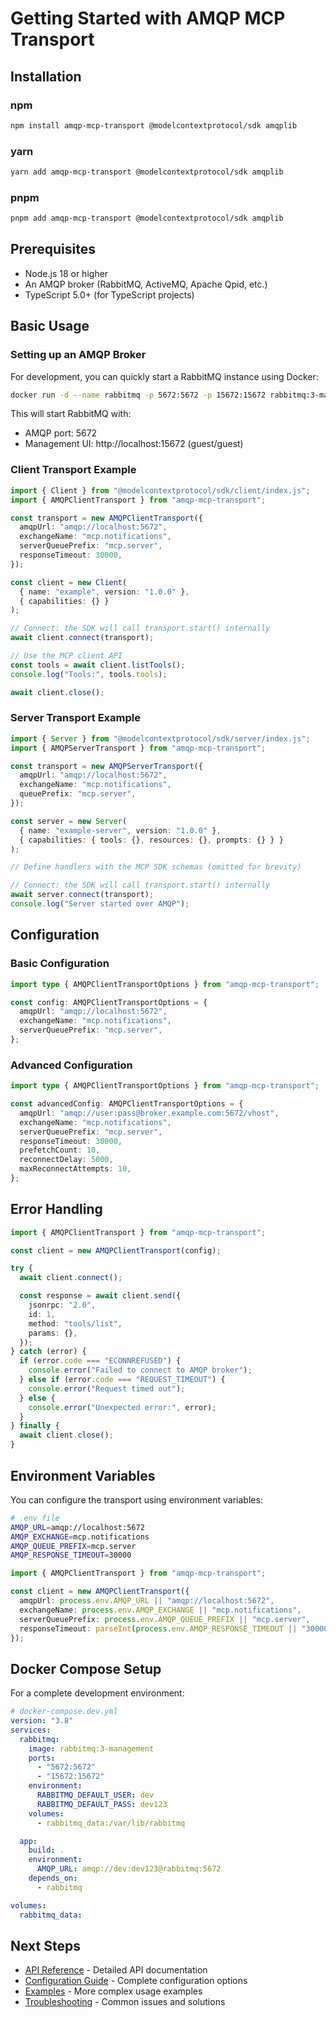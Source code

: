 # Getting Started with AMQP MCP Transport

## Installation

### npm

```bash
npm install amqp-mcp-transport @modelcontextprotocol/sdk amqplib
```

### yarn

```bash
yarn add amqp-mcp-transport @modelcontextprotocol/sdk amqplib
```

### pnpm

```bash
pnpm add amqp-mcp-transport @modelcontextprotocol/sdk amqplib
```

## Prerequisites

- Node.js 18 or higher
- An AMQP broker (RabbitMQ, ActiveMQ, Apache Qpid, etc.)
- TypeScript 5.0+ (for TypeScript projects)

## Basic Usage

### Setting up an AMQP Broker

For development, you can quickly start a RabbitMQ instance using Docker:

```bash
docker run -d --name rabbitmq -p 5672:5672 -p 15672:15672 rabbitmq:3-management
```

This will start RabbitMQ with:

- AMQP port: 5672
- Management UI: http://localhost:15672 (guest/guest)

### Client Transport Example

```typescript
import { Client } from "@modelcontextprotocol/sdk/client/index.js";
import { AMQPClientTransport } from "amqp-mcp-transport";

const transport = new AMQPClientTransport({
  amqpUrl: "amqp://localhost:5672",
  exchangeName: "mcp.notifications",
  serverQueuePrefix: "mcp.server",
  responseTimeout: 30000,
});

const client = new Client(
  { name: "example", version: "1.0.0" },
  { capabilities: {} }
);

// Connect: the SDK will call transport.start() internally
await client.connect(transport);

// Use the MCP client API
const tools = await client.listTools();
console.log("Tools:", tools.tools);

await client.close();
```

### Server Transport Example

```typescript
import { Server } from "@modelcontextprotocol/sdk/server/index.js";
import { AMQPServerTransport } from "amqp-mcp-transport";

const transport = new AMQPServerTransport({
  amqpUrl: "amqp://localhost:5672",
  exchangeName: "mcp.notifications",
  queuePrefix: "mcp.server",
});

const server = new Server(
  { name: "example-server", version: "1.0.0" },
  { capabilities: { tools: {}, resources: {}, prompts: {} } }
);

// Define handlers with the MCP SDK schemas (omitted for brevity)

// Connect: the SDK will call transport.start() internally
await server.connect(transport);
console.log("Server started over AMQP");
```

## Configuration

### Basic Configuration

```typescript
import type { AMQPClientTransportOptions } from "amqp-mcp-transport";

const config: AMQPClientTransportOptions = {
  amqpUrl: "amqp://localhost:5672",
  exchangeName: "mcp.notifications",
  serverQueuePrefix: "mcp.server",
};
```

### Advanced Configuration

```typescript
import type { AMQPClientTransportOptions } from "amqp-mcp-transport";

const advancedConfig: AMQPClientTransportOptions = {
  amqpUrl: "amqp://user:pass@broker.example.com:5672/vhost",
  exchangeName: "mcp.notifications",
  serverQueuePrefix: "mcp.server",
  responseTimeout: 30000,
  prefetchCount: 10,
  reconnectDelay: 5000,
  maxReconnectAttempts: 10,
};
```

## Error Handling

```typescript
import { AMQPClientTransport } from "amqp-mcp-transport";

const client = new AMQPClientTransport(config);

try {
  await client.connect();

  const response = await client.send({
    jsonrpc: "2.0",
    id: 1,
    method: "tools/list",
    params: {},
  });
} catch (error) {
  if (error.code === "ECONNREFUSED") {
    console.error("Failed to connect to AMQP broker");
  } else if (error.code === "REQUEST_TIMEOUT") {
    console.error("Request timed out");
  } else {
    console.error("Unexpected error:", error);
  }
} finally {
  await client.close();
}
```

## Environment Variables

You can configure the transport using environment variables:

```bash
# .env file
AMQP_URL=amqp://localhost:5672
AMQP_EXCHANGE=mcp.notifications
AMQP_QUEUE_PREFIX=mcp.server
AMQP_RESPONSE_TIMEOUT=30000
```

```typescript
import { AMQPClientTransport } from "amqp-mcp-transport";

const client = new AMQPClientTransport({
  amqpUrl: process.env.AMQP_URL || "amqp://localhost:5672",
  exchangeName: process.env.AMQP_EXCHANGE || "mcp.notifications",
  serverQueuePrefix: process.env.AMQP_QUEUE_PREFIX || "mcp.server",
  responseTimeout: parseInt(process.env.AMQP_RESPONSE_TIMEOUT || "30000"),
});
```

## Docker Compose Setup

For a complete development environment:

```yaml
# docker-compose.dev.yml
version: "3.8"
services:
  rabbitmq:
    image: rabbitmq:3-management
    ports:
      - "5672:5672"
      - "15672:15672"
    environment:
      RABBITMQ_DEFAULT_USER: dev
      RABBITMQ_DEFAULT_PASS: dev123
    volumes:
      - rabbitmq_data:/var/lib/rabbitmq

  app:
    build: .
    environment:
      AMQP_URL: amqp://dev:dev123@rabbitmq:5672
    depends_on:
      - rabbitmq

volumes:
  rabbitmq_data:
```

## Next Steps

- [API Reference](./api-reference.md) - Detailed API documentation
- [Configuration Guide](./configuration.md) - Complete configuration options
- [Examples](./examples.md) - More complex usage examples
- [Troubleshooting](./troubleshooting.md) - Common issues and solutions
